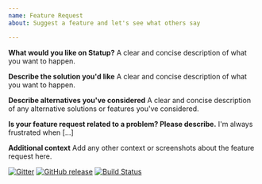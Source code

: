 ```yaml
---
name: Feature Request
about: Suggest a feature and let's see what others say

---
```


**What would you like on Statup?**
A clear and concise description of what you want to happen.

**Describe the solution you'd like**
A clear and concise description of what you want to happen.

**Describe alternatives you've considered**
A clear and concise description of any alternative solutions or features you've considered.

**Is your feature request related to a problem? Please describe.**
I'm always frustrated when [...]

**Additional context**
Add any other context or screenshots about the feature request here.

[![Gitter](https://img.shields.io/gitter/room/nwjs/nw.js.svg)](https://gitter.im/statup-app/general) [![GitHub release](https://img.shields.io/github/release/hunterlong/statup.svg)](https://github.com/hunterlong/statup/releases/latest) [![Build Status](https://travis-ci.com/hunterlong/statup.svg?branch=master)](https://travis-ci.com/hunterlong/statup)
